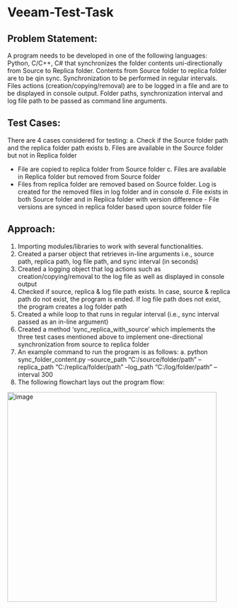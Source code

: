 # Veeam-Test-Task
## Problem Statement:
A program needs to be developed in one of the following languages: Python, C/C++, C# that synchronizes the folder contents uni-directionally from Source to Replica folder. Contents from Source folder to replica folder are to be qin sync. Synchronization to be performed in regular intervals. Files actions (creation/copying/removal) are to be logged in a file and are to be displayed in console output. Folder paths, synchronization interval and log file path to be passed as command line arguments. 

## Test Cases:
There are 4 cases considered for testing:
a. Check if the Source folder path and the replica folder path exists
b. Files are available in the Source folder but not in Replica folder
- File are copied to replica folder from Source folder
c. Files are available in Replica folder but removed from Source folder
- Files from replica folder are removed based on Source folder. Log is created for the removed files in log folder and in console
d. File exists in both Source folder and in Replica folder with version difference - File versions are synced in replica folder based upon source folder file

## Approach:
1. Importing modules/libraries to work with several functionalities.
2. Created a parser object that retrieves in-line arguments i.e., source path, replica path,
log file path, and sync interval (in seconds)
3. Created a logging object that log actions such as creation/copying/removal to the log file
as well as displayed in console output
4. Checked if source, replica & log file path exists. In case, source & replica path do not
exist, the program is ended. If log file path does not exist, the program creates a log
folder path
5. Created a while loop to that runs in regular interval (i.e., sync interval passed as an in-line
argument)
6. Created a method ‘sync_replica_with_source’ which implements the three test cases
mentioned above to implement one-directional synchronization from source to replica
folder
7. An example command to run the program is as follows:
a. python sync_folder_content.py –source_path “C:/source/folder/path” – replica_path “C:/replica/folder/path” –log_path “C:/log/folder/path” –interval 300
8. The following flowchart lays out the program flow:
   
<img width="473" alt="image" src="https://user-images.githubusercontent.com/122571916/212187202-8e5093a6-5140-488b-a3ad-c5c60795ff8e.png">



  
